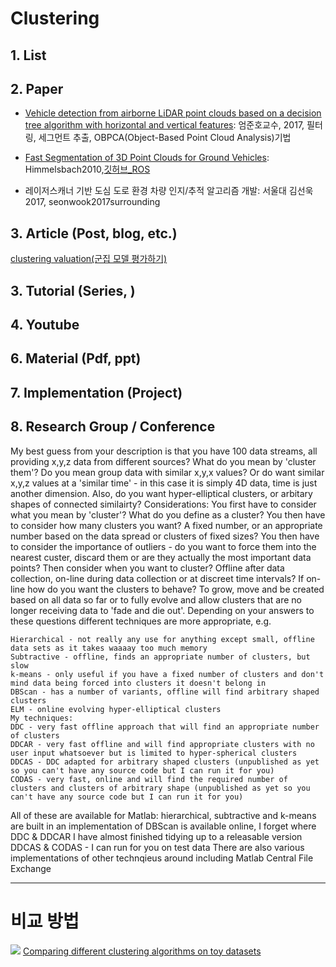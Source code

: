 # Clustering 

## 1. List



## 2. Paper

- [Vehicle detection from airborne LiDAR point clouds based on a decision tree algorithm with horizontal and vertical features](https://www.tandfonline.com/doi/abs/10.1080/2150704X.2016.1278310?journalCode=trsl20): 엄준호교수, 2017, 필터링, 세그먼트 추출, OBPCA(Object-Based Point Cloud Analysis)기법


- [Fast Segmentation of 3D Point Clouds for Ground Vehicles](https://ieeexplore.ieee.org/stamp/stamp.jsp?arnumber=5548059): Himmelsbach2010,[깃허브_ROS](https://github.com/lorenwel/linefit_ground_segmentation)

- 레이저스캐너 기반 도심 도로 환경 차량 인지/추적 알고리즘 개발: 서울대 김선욱 2017, seonwook2017surrounding

## 3. Article (Post, blog, etc.)

[clustering valuation(군집 모델 평가하기)](http://woolulu.tistory.com/50)

## 3. Tutorial (Series, )



## 4. Youtube



## 6. Material (Pdf, ppt)



## 7. Implementation (Project)


## 8. Research Group / Conference 


My best guess from your description is that you have 100 data streams, all providing x,y,z data from different sources?
What do you mean by 'cluster them'? Do you mean group data with similar x,y,x values? Or do want similar x,y,z values at a 'similar time' - in this case it is simply 4D data, time is just another dimension. Also, do you want hyper-elliptical clusters, or arbitary shapes of connected similairty?
Considerations:
You first have to consider what you mean by 'cluster'? What do you define as a cluster?
You then have to consider how many clusters you want? A fixed number, or an appropriate number based on the data spread or clusters of fixed sizes?
You then have to consider the importance of outliers - do you want to force them into the nearest custer, discard them or are they actually the most important data points?
Then consider when you want to cluster? Offline after data collection, on-line during data collection or at discreet time intervals?
If on-line how do you want the clusters to behave? To grow, move and be created based on all data so far or to fully evolve and allow clusters that are no longer receiving data to 'fade and die out'.
Depending on your answers to these questions different techniques are more appropriate, e.g.
```
Hierarchical - not really any use for anything except small, offline data sets as it takes waaaay too much memory
Subtractive - offline, finds an appropriate number of clusters, but slow
k-means - only useful if you have a fixed number of clusters and don't mind data being forced into clusters it doesn't belong in
DBScan - has a number of variants, offline will find arbitrary shaped clusters
ELM - online evolving hyper-elliptical clusters
My techniques:
DDC - very fast offline approach that will find an appropriate number of clusters
DDCAR - very fast offline and will find appropriate clusters with no user input whatsoever but is limited to hyper-spherical clusters
DDCAS - DDC adapted for arbitrary shaped clusters (unpublished as yet so you can't have any source code but I can run it for you)
CODAS - very fast, online and will find the required number of clusters and clusters of arbitrary shape (unpublished as yet so you can't have any source code but I can run it for you)
```

All of these are available for Matlab:
hierarchical, subtractive and k-means are built in
an implementation of DBScan is available online, I forget where
DDC & DDCAR I have almost finished tidying up to a releasable version
DDCAS & CODAS - I can run for you on test data
There are also various implementations of other technqieus around including Matlab Central File Exchange

---
# 비교 방법 
![](http://scikit-learn.org/stable/_images/sphx_glr_plot_cluster_comparison_001.png)
[Comparing different clustering algorithms on toy datasets](http://scikit-learn.org/stable/auto_examples/cluster/plot_cluster_comparison.html#sphx-glr-auto-examples-cluster-plot-cluster-comparison-py)
